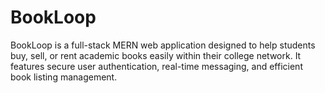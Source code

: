 # BookLoop
BookLoop is a full-stack MERN web application designed to help students buy, sell, or rent academic books easily within their college network. It features secure user authentication, real-time messaging, and efficient book listing management.

